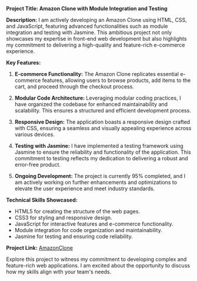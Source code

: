 **Project Title: Amazon Clone with Module Integration and Testing**

**Description:**
I am actively developing an Amazon Clone using HTML, CSS, and JavaScript, featuring advanced functionalities such as module integration and testing with Jasmine. This ambitious project not only showcases my expertise in front-end web development but also highlights my commitment to delivering a high-quality and feature-rich e-commerce experience.

**Key Features:**
1. **E-commerce Functionality:** The Amazon Clone replicates essential e-commerce features, allowing users to browse products, add items to the cart, and proceed through the checkout process.

2. **Modular Code Architecture:** Leveraging modular coding practices, I have organized the codebase for enhanced maintainability and scalability. This ensures a structured and efficient development process.

3. **Responsive Design:** The application boasts a responsive design crafted with CSS, ensuring a seamless and visually appealing experience across various devices.

4. **Testing with Jasmine:** I have implemented a testing framework using Jasmine to ensure the reliability and functionality of the application. This commitment to testing reflects my dedication to delivering a robust and error-free product.

5. **Ongoing Development:** The project is currently 95% completed, and I am actively working on further enhancements and optimizations to elevate the user experience and meet industry standards.

**Technical Skills Showcased:**
- HTML5 for creating the structure of the web pages.
- CSS3 for styling and responsive design.
- JavaScript for interactive features and e-commerce functionality.
- Module integration for code organization and maintainability.
- Jasmine for testing and ensuring code reliability.

**Project Link:**
[AmazonClone]([your-github-repository-link](https://chandrajit19.github.io/Amazon-with-me/))

Explore this project to witness my commitment to developing complex and feature-rich web applications. I am excited about the opportunity to discuss how my skills align with your team's needs.
